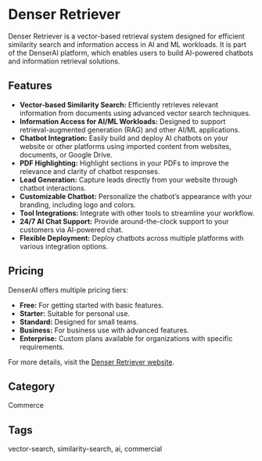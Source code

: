 # Denser Retriever

Denser Retriever is a vector-based retrieval system designed for efficient similarity search and information access in AI and ML workloads. It is part of the DenserAI platform, which enables users to build AI-powered chatbots and information retrieval solutions.

## Features
- **Vector-based Similarity Search:** Efficiently retrieves relevant information from documents using advanced vector search techniques.
- **Information Access for AI/ML Workloads:** Designed to support retrieval-augmented generation (RAG) and other AI/ML applications.
- **Chatbot Integration:** Easily build and deploy AI chatbots on your website or other platforms using imported content from websites, documents, or Google Drive.
- **PDF Highlighting:** Highlight sections in your PDFs to improve the relevance and clarity of chatbot responses.
- **Lead Generation:** Capture leads directly from your website through chatbot interactions.
- **Customizable Chatbot:** Personalize the chatbot’s appearance with your branding, including logo and colors.
- **Tool Integrations:** Integrate with other tools to streamline your workflow.
- **24/7 AI Chat Support:** Provide around-the-clock support to your customers via AI-powered chat.
- **Flexible Deployment:** Deploy chatbots across multiple platforms with various integration options.

## Pricing
DenserAI offers multiple pricing tiers:
- **Free:** For getting started with basic features.
- **Starter:** Suitable for personal use.
- **Standard:** Designed for small teams.
- **Business:** For business use with advanced features.
- **Enterprise:** Custom plans available for organizations with specific requirements.

For more details, visit the [Denser Retriever website](https://denser.ai/).

## Category
Commerce

## Tags
vector-search, similarity-search, ai, commercial